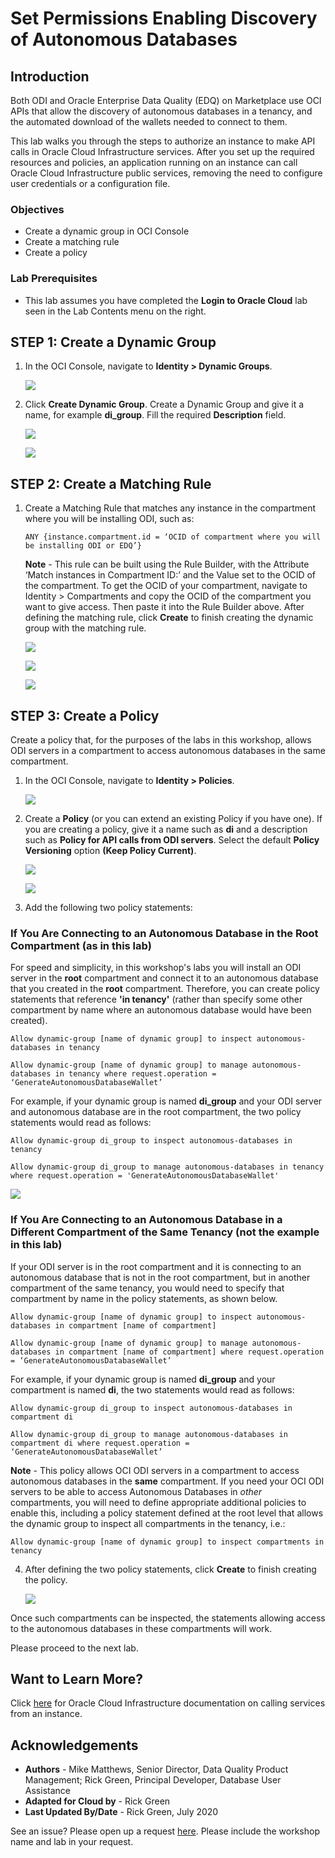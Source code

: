 # Set Permissions Enabling Discovery of Autonomous Databases

## Introduction

Both ODI and Oracle Enterprise Data Quality (EDQ) on Marketplace use OCI APIs that allow the discovery of autonomous databases in a tenancy, and the automated download of the wallets needed to connect to them.

This lab walks you through the steps to authorize an instance to make API calls in Oracle Cloud Infrastructure services. After you set up the required resources and policies, an application running on an instance can call Oracle Cloud Infrastructure public services, removing the need to configure user credentials or a configuration file.

### Objectives

-   Create a dynamic group in OCI Console
-   Create a matching rule
-   Create a policy

### Lab Prerequisites

- This lab assumes you have completed the **Login to Oracle Cloud** lab seen in the Lab Contents menu on the right.

## **STEP 1**: Create a Dynamic Group

1. In the OCI Console, navigate to **Identity > Dynamic Groups**.

    ![](./images/click-dynamic-groups.jpg " ")

2. Click **Create Dynamic Group**. Create a Dynamic Group and give it a name, for example **di_group**. Fill the required **Description** field.

    ![](./images/click-create-dynamic-group.jpg " ")

    ![](./images/create-dynamic-group.jpg " ")

## **STEP 2**: Create a Matching Rule

1. Create a Matching Rule that matches any instance in the compartment where you will be installing ODI, such as:

    `ANY {instance.compartment.id = ‘OCID of compartment where you will be installing ODI or EDQ’}`

    __Note__ - This rule can be built using the Rule Builder, with the Attribute ‘Match instances in Compartment ID:’ and the Value set to the OCID of the compartment. To get the OCID of your compartment, navigate to Identity > Compartments and copy the OCID of the compartment you want to give access. Then paste it into the Rule Builder above. After defining the matching rule, click **Create** to finish creating the dynamic group with the matching rule.

    ![](./images/click-rule-builder.jpg " ")

    ![](./images/define-the-matching-rule.jpg " ")

    ![](./images/click-create-button.jpg " ")

## **STEP 3**: Create a Policy
Create a policy that, for the purposes of the labs in this workshop, allows ODI servers in a compartment to access autonomous databases in the same compartment.

1. In the OCI Console, navigate to **Identity > Policies**.

    ![](./images/navigate-to-policies.jpg " ")

2. Create a **Policy** (or you can extend an existing Policy if you have one). If you are creating a policy, give it a name such as **di** and a description such as **Policy for API calls from ODI servers**. Select the default **Policy Versioning** option **(Keep Policy Current)**.

    ![](./images/create-policy.jpg " ")

    ![](./images/policy-creation-dialog.jpg " ")

3. Add the following two policy statements:

### **If You Are Connecting to an Autonomous Database in the Root Compartment (as in this lab)**
For speed and simplicity, in this workshop's labs you will install an ODI server in the **root** compartment and connect it to an autonomous database that you created in the **root** compartment. Therefore, you can create policy statements that reference **'in tenancy'** (rather than specify some other compartment by name where an autonomous database would have been created).

    Allow dynamic-group [name of dynamic group] to inspect autonomous-databases in tenancy

    Allow dynamic-group [name of dynamic group] to manage autonomous-databases in tenancy where request.operation = ‘GenerateAutonomousDatabaseWallet’

For example, if your dynamic group is named **di_group** and your ODI server and autonomous database are in the root compartment, the two policy statements would read as follows:

    Allow dynamic-group di_group to inspect autonomous-databases in tenancy

    Allow dynamic-group di_group to manage autonomous-databases in tenancy where request.operation = 'GenerateAutonomousDatabaseWallet'

![](./images/add-two-policy-statements.jpg " ")

### **If You Are Connecting to an Autonomous Database in a Different Compartment of the Same Tenancy (not the example in this lab)**
If your ODI server is in the root compartment  and it is connecting to an autonomous database that is not in the root compartment, but in another compartment of the same tenancy, you would need to specify that compartment by name in the policy statements, as shown below.

    Allow dynamic-group [name of dynamic group] to inspect autonomous-databases in compartment [name of compartment]

    Allow dynamic-group [name of dynamic group] to manage autonomous-databases in compartment [name of compartment] where request.operation = ‘GenerateAutonomousDatabaseWallet’

For example, if your dynamic group is named **di_group** and your compartment is named **di**, the two statements would read as follows:

    Allow dynamic-group di_group to inspect autonomous-databases in compartment di

    Allow dynamic-group di_group to manage autonomous-databases in compartment di where request.operation = ‘GenerateAutonomousDatabaseWallet’

__Note__ - This policy allows OCI ODI servers in a compartment to access autonomous databases in the **same** compartment. If you need your OCI ODI servers to be able to access Autonomous Databases in _other_ compartments, you will need to define appropriate additional policies to enable this, including a policy statement defined at the root level that allows the dynamic group to inspect all compartments in the tenancy, i.e.:

    Allow dynamic-group [name of dynamic group] to inspect compartments in tenancy


4. After defining the two policy statements, click **Create** to finish creating the policy.

    ![](./images/click-create-after-adding-policy-statements.jpg " ")

Once such compartments can be inspected, the statements allowing access to the autonomous databases in these compartments will work.

Please proceed to the next lab.

## Want to Learn More?

Click [here](https://docs.cloud.oracle.com/iaas/Content/Identity/Tasks/callingservicesfrominstances.htm) for Oracle Cloud Infrastructure documentation on calling services from an instance.

## Acknowledgements

- **Authors** - Mike Matthews, Senior Director, Data Quality Product Management; Rick Green, Principal Developer, Database User Assistance
- **Adapted for Cloud by** - Rick Green
- **Last Updated By/Date** - Rick Green, July 2020

See an issue?  Please open up a request [here](https://github.com/oracle/learning-library/issues).   Please include the workshop name and lab in your request.
